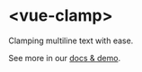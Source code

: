 # &lt;vue-clamp&gt;

Clamping multiline text with ease.

See more in our [docs & demo](https://libin1991.github.io/vue-text-clamp/demo/).
